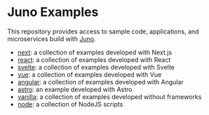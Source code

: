 # Juno Examples

This repository provides access to sample code, applications, and microservices build with [Juno](https://juno.build).

- [next](./next/README.md): a collection of examples developed with Next.js
- [react](./react/README.md): a collection of examples developed with React
- [svelte](./svelte/README.md): a collection of examples developed with Svelte
- [vue](./vue/README.md): a collection of examples developed with Vue
- [angular](./angular/README.md): a collection of examples developed with Angular
- [astro](./astro/README.md): an example developed with Astro
- [vanilla](./vanilla/README.md): a collection of examples developed without frameworks
- [node](./node): a collection of NodeJS scripts